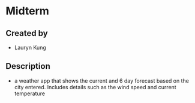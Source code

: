 # Midterm

## Created by
- Lauryn Kung

## Description
- a weather app that shows the current and 6 day forecast based on the city entered. Includes details such as the wind speed and current temperature